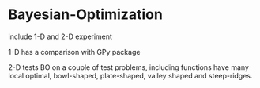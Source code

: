 # Bayesian-Optimization
include 1-D and 2-D experiment

1-D has a comparison with GPy package

2-D tests BO on a couple of test problems, including functions have many local optimal, bowl-shaped, plate-shaped, valley shaped and steep-ridges.

